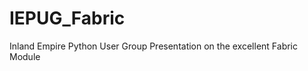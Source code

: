 IEPUG_Fabric
============

Inland Empire Python User Group Presentation on the excellent Fabric Module
